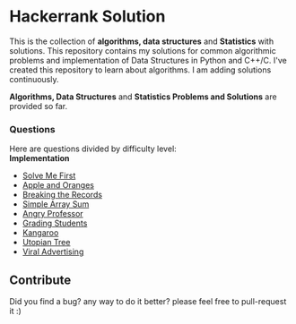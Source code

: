 # Hackerrank Solution

This is the collection of **algorithms, data structures** and **Statistics** with solutions.
This repository contains my solutions for common algorithmic problems and implementation of Data Structures in Python and C++/C.
I've created this repository to learn about algorithms. I am adding solutions continuously.   

**Algorithms,  Data Structures** and **Statistics Problems and Solutions** are provided so far.  

### Questions  
Here are questions divided by difficulty level:  <br>
**Implementation**<br>
- [Solve Me First](https://github.com/akhilesh-k/HackerRank-Solutions/blob/master/SolveMeFirst.c)<br>
- [Apple and Oranges](https://github.com/akhilesh-k/HackerRank-Solutions/blob/master/apple%26oranges.c)<br>
- [Breaking the Records](https://github.com/akhilesh-k/HackerRank-Solutions/blob/master/breakingtherecords.py)<br>
- [Simple Array Sum](https://github.com/akhilesh-k/HackerRank-Solutions/blob/master/SimpleArraySum.c)<br>
- [Angry Professor](https://github.com/akhilesh-k/HackerRank-Solutions/blob/master/angryprofessor.c)<br>
- [Grading Students](https://github.com/akhilesh-k/HackerRank-Solutions/blob/master/gradingstudents.cpp)<br>
- [Kangaroo](https://github.com/akhilesh-k/HackerRank-Solutions/blob/master/kangaroo.c)<br>
- [Utopian Tree](https://github.com/akhilesh-k/HackerRank-Solutions/blob/master/utopiantree.c)<br>
- [Viral Advertising](https://github.com/akhilesh-k/HackerRank-Solutions/blob/master/viraladvertising.c)<br>


## Contribute

Did you find a bug? any way to do it better? please feel free to pull-request it :)

